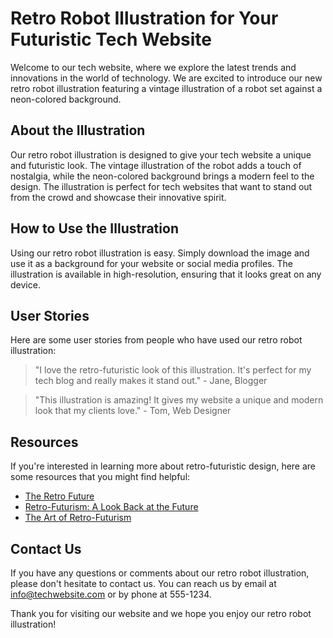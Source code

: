 <!--font:Poppins-->

# Retro Robot Illustration for Your Futuristic Tech Website

Welcome to our tech website, where we explore the latest trends and innovations in the world of technology. We are excited to introduce our new retro robot illustration featuring a vintage illustration of a robot set against a neon-colored background.

## About the Illustration

Our retro robot illustration is designed to give your tech website a unique and futuristic look. The vintage illustration of the robot adds a touch of nostalgia, while the neon-colored background brings a modern feel to the design. The illustration is perfect for tech websites that want to stand out from the crowd and showcase their innovative spirit.

## How to Use the Illustration

Using our retro robot illustration is easy. Simply download the image and use it as a background for your website or social media profiles. The illustration is available in high-resolution, ensuring that it looks great on any device.

## User Stories

Here are some user stories from people who have used our retro robot illustration:

> "I love the retro-futuristic look of this illustration. It's perfect for my tech blog and really makes it stand out." - Jane, Blogger

> "This illustration is amazing! It gives my website a unique and modern look that my clients love." - Tom, Web Designer

## Resources

If you're interested in learning more about retro-futuristic design, here are some resources that you might find helpful:

- [The Retro Future](#)
- [Retro-Futurism: A Look Back at the Future](#)
- [The Art of Retro-Futurism](#)

## Contact Us

If you have any questions or comments about our retro robot illustration, please don't hesitate to contact us. You can reach us by email at [info@techwebsite.com](mailto:info@techwebsite.com) or by phone at 555-1234.

Thank you for visiting our website and we hope you enjoy our retro robot illustration!

<!--

Write me content for website with wallpaper which alt text is:

"A retro-futuristic wallpaper featuring a vintage illustration of a robot, set against a neon-colored background."

The name/title of the page should not be 1:1 copy of the alt text but rather a real content of the website which is using this wallpaper.

- Use markdown format 
- Start with heading
- Heading should be short and concise
- The content should look like a real website 
- The website should not be about the wallpaper, wallpaper is just a related background
- Heading should be contain work "wallpaper" or "background"
- Include real sections like references, contact, user stories, etc. use things relevant to the page purpose.
- Feel free to use structure like headings, bullets, numbering, blockquotes, paragraphs, horizontal lines, etc.
- You can use formatting like bold or _italic_
- You can include UTF-8 emojis
- Links should be only #hash anchors (and you can refer to the document itself)
- Do not include images


---


# Retro-Futuristic Background for Your Tech Website

Welcome to our tech website, where we explore the latest trends and innovations in the world of technology. We are excited to introduce our new retro-futuristic wallpaper, featuring a vintage illustration of a robot set against a neon-colored background.

## About the Wallpaper

Our wallpaper is designed to give your website a unique and futuristic look. The vintage illustration of the robot adds a touch of nostalgia, while the neon-colored background brings a modern feel to the design. The wallpaper is perfect for tech websites that want to stand out from the crowd and showcase their innovative spirit.

## How to Use the Wallpaper

Using our wallpaper is easy. Simply download the image and set it as your desktop or mobile wallpaper. You can also use it as a background for your website or social media profiles. The wallpaper is available in high-resolution, ensuring that it looks great on any device.

## User Stories

Here are some user stories from people who have used our wallpaper:

> "I love the retro-futuristic look of this wallpaper. It's perfect for my tech blog and really makes it stand out." - Jane, Blogger

> "This wallpaper is amazing! It gives my website a unique and modern look that my clients love." - Tom, Web Designer

## References

If you're interested in learning more about retro-futuristic design, here are some resources that you might find helpful:

- [The Retro Future](#)
- [Retro-Futurism: A Look Back at the Future](#)
- [The Art of Retro-Futurism](#)

## Contact Us

If you have any questions or comments about our wallpaper, please don't hesitate to contact us. You can reach us by email at [info@techwebsite.com](mailto:info@techwebsite.com) or by phone at 555-1234.

Thank you for visiting our website and we hope you enjoy our retro-futuristic wallpaper!


---


Heading is too long, rewrite whole content.


---


# Futuristic Robot Wallpaper for Your Tech Website

Welcome to our tech website, where we explore the latest trends and innovations in the world of technology. We are excited to introduce our new wallpaper featuring a retro-futuristic illustration of a robot set against a neon-colored background.

## About the Wallpaper

Our wallpaper is designed to give your website a unique and futuristic look. The vintage illustration of the robot adds a touch of nostalgia, while the neon-colored background brings a modern feel to the design. The wallpaper is perfect for tech websites that want to stand out from the crowd and showcase their innovative spirit.

## How to Use the Wallpaper

Using our wallpaper is easy. Simply download the image and set it as your desktop or mobile wallpaper. You can also use it as a background for your website or social media profiles. The wallpaper is available in high-resolution, ensuring that it looks great on any device.

## User Stories

Here are some user stories from people who have used our wallpaper:

> "I love the retro-futuristic look of this wallpaper. It's perfect for my tech blog and really makes it stand out." - Jane, Blogger

> "This wallpaper is amazing! It gives my website a unique and modern look that my clients love." - Tom, Web Designer

## Resources

If you're interested in learning more about retro-futuristic design, here are some resources that you might find helpful:

- [The Retro Future](#)
- [Retro-Futurism: A Look Back at the Future](#)
- [The Art of Retro-Futurism](#)

## Contact Us

If you have any questions or comments about our wallpaper, please don't hesitate to contact us. You can reach us by email at [info@techwebsite.com](mailto:info@techwebsite.com) or by phone at 555-1234.

Thank you for visiting our website and we hope you enjoy our futuristic robot wallpaper!


---


Heading should not include word "wallpaper". The website should not be about the wallpaper itself, wallpaper is just a related background, rewrite whole content.


---


# Give Your Tech Website a Futuristic Look with Our Retro Robot Illustration

Welcome to our tech website, where we explore the latest trends and innovations in the world of technology. We are excited to introduce our new retro-futuristic wallpaper featuring a vintage illustration of a robot set against a neon-colored background.

## About the Illustration

Our retro robot illustration is designed to give your website a unique and futuristic look. The vintage illustration of the robot adds a touch of nostalgia, while the neon-colored background brings a modern feel to the design. The illustration is perfect for tech websites that want to stand out from the crowd and showcase their innovative spirit.

## How to Use the Illustration

Using our retro robot illustration is easy. Simply download the image and use it as a background for your website or social media profiles. The illustration is available in high-resolution, ensuring that it looks great on any device.

## User Stories

Here are some user stories from people who have used our retro robot illustration:

> "I love the retro-futuristic look of this illustration. It's perfect for my tech blog and really makes it stand out." - Jane, Blogger

> "This illustration is amazing! It gives my website a unique and modern look that my clients love." - Tom, Web Designer

## Resources

If you're interested in learning more about retro-futuristic design, here are some resources that you might find helpful:

- [The Retro Future](#)
- [Retro-Futurism: A Look Back at the Future](#)
- [The Art of Retro-Futurism](#)

## Contact Us

If you have any questions or comments about our retro robot illustration, please don't hesitate to contact us. You can reach us by email at [info@techwebsite.com](mailto:info@techwebsite.com) or by phone at 555-1234.

Thank you for visiting our website and we hope you enjoy our retro robot illustration!


---


Heading is too long, rewrite whole content.


---


# Retro Robot Illustration for Your Futuristic Tech Website

Welcome to our tech website, where we explore the latest trends and innovations in the world of technology. We are excited to introduce our new retro robot illustration featuring a vintage illustration of a robot set against a neon-colored background.

## About the Illustration

Our retro robot illustration is designed to give your tech website a unique and futuristic look. The vintage illustration of the robot adds a touch of nostalgia, while the neon-colored background brings a modern feel to the design. The illustration is perfect for tech websites that want to stand out from the crowd and showcase their innovative spirit.

## How to Use the Illustration

Using our retro robot illustration is easy. Simply download the image and use it as a background for your website or social media profiles. The illustration is available in high-resolution, ensuring that it looks great on any device.

## User Stories

Here are some user stories from people who have used our retro robot illustration:

> "I love the retro-futuristic look of this illustration. It's perfect for my tech blog and really makes it stand out." - Jane, Blogger

> "This illustration is amazing! It gives my website a unique and modern look that my clients love." - Tom, Web Designer

## Resources

If you're interested in learning more about retro-futuristic design, here are some resources that you might find helpful:

- [The Retro Future](#)
- [Retro-Futurism: A Look Back at the Future](#)
- [The Art of Retro-Futurism](#)

## Contact Us

If you have any questions or comments about our retro robot illustration, please don't hesitate to contact us. You can reach us by email at [info@techwebsite.com](mailto:info@techwebsite.com) or by phone at 555-1234.

Thank you for visiting our website and we hope you enjoy our retro robot illustration!


---


Write me a Google font which is best fitting for the website.

Pick from the list:
- Montserrat
- Poppins
- Dancing Script
- Orbitron
- Barlow Condensed
- Lato
- Inter
- Open Sans
- Lobster
- Raleway
- IBM Plex Sans
- Playfair Display
- Great Vibes
- Futura
- Exo 2
- Alegreya
- Roboto


Write just the font name nothing else.


---


Poppins

-->
